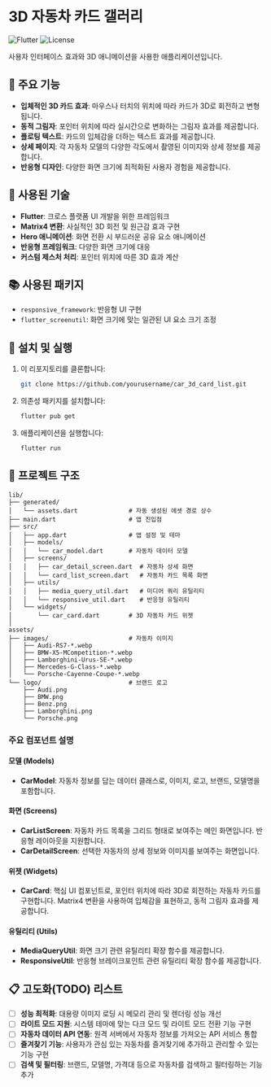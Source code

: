 # 3D 자동차 카드 갤러리

![Flutter](https://img.shields.io/badge/Flutter-3.7+-blue.svg)
![License](https://img.shields.io/badge/license-MIT-green.svg)

사용자 인터페이스 효과와 3D 애니메이션을 사용한 애플리케이션입니다.

## 📱 주요 기능

- **입체적인 3D 카드 효과**: 마우스나 터치의 위치에 따라 카드가 3D로 회전하고 변형됩니다.
- **동적 그림자**: 포인터 위치에 따라 실시간으로 변화하는 그림자 효과를 제공합니다.
- **플로팅 텍스트**: 카드의 입체감을 더하는 텍스트 효과를 제공합니다.
- **상세 페이지**: 각 자동차 모델의 다양한 각도에서 촬영된 이미지와 상세 정보를 제공합니다.
- **반응형 디자인**: 다양한 화면 크기에 최적화된 사용자 경험을 제공합니다.

## 🚀 사용된 기술

- **Flutter**: 크로스 플랫폼 UI 개발을 위한 프레임워크
- **Matrix4 변환**: 사실적인 3D 회전 및 원근감 효과 구현
- **Hero 애니메이션**: 화면 전환 시 부드러운 공유 요소 애니메이션
- **반응형 프레임워크**: 다양한 화면 크기에 대응
- **커스텀 제스처 처리**: 포인터 위치에 따른 3D 효과 계산

## 📚 사용된 패키지

- `responsive_framework`: 반응형 UI 구현
- `flutter_screenutil`: 화면 크기에 맞는 일관된 UI 요소 크기 조정

## 🔧 설치 및 실행

1. 이 리포지토리를 클론합니다:
   ```bash
   git clone https://github.com/yourusername/car_3d_card_list.git
   ```

2. 의존성 패키지를 설치합니다:
   ```bash
   flutter pub get
   ```

3. 애플리케이션을 실행합니다:
   ```bash
   flutter run
   ```

## 🧰 프로젝트 구조

```
lib/
├── generated/
│   └── assets.dart              # 자동 생성된 에셋 경로 상수
├── main.dart                    # 앱 진입점
├── src/
│   ├── app.dart                 # 앱 설정 및 테마
│   ├── models/
│   │   └── car_model.dart       # 자동차 데이터 모델
│   ├── screens/
│   │   ├── car_detail_screen.dart  # 자동차 상세 화면
│   │   └── card_list_screen.dart   # 자동차 카드 목록 화면
│   ├── utils/
│   │   ├── media_query_util.dart   # 미디어 쿼리 유틸리티
│   │   └── responsive_util.dart    # 반응형 유틸리티
│   └── widgets/
│       └── car_card.dart        # 3D 자동차 카드 위젯
│
assets/
├── images/                      # 자동차 이미지
│   ├── Audi-RS7-*.webp
│   ├── BMW-X5-MCompetition-*.webp
│   ├── Lamborghini-Urus-SE-*.webp
│   ├── Mercedes-G-Class-*.webp
│   └── Porsche-Cayenne-Coupe-*.webp
└── logo/                        # 브랜드 로고
    ├── Audi.png
    ├── BMW.png
    ├── Benz.png
    ├── Lamborghini.png
    └── Porsche.png
```

### 주요 컴포넌트 설명

#### 모델 (Models)
- **CarModel**: 자동차 정보를 담는 데이터 클래스로, 이미지, 로고, 브랜드, 모델명을 포함합니다.

#### 화면 (Screens)
- **CarListScreen**: 자동차 카드 목록을 그리드 형태로 보여주는 메인 화면입니다. 반응형 레이아웃을 지원합니다.
- **CarDetailScreen**: 선택한 자동차의 상세 정보와 이미지를 보여주는 화면입니다.

#### 위젯 (Widgets)
- **CarCard**: 핵심 UI 컴포넌트로, 포인터 위치에 따라 3D로 회전하는 자동차 카드를 구현합니다. Matrix4 변환을 사용하여 입체감을 표현하고, 동적 그림자 효과를 제공합니다.

#### 유틸리티 (Utils)
- **MediaQueryUtil**: 화면 크기 관련 유틸리티 확장 함수를 제공합니다.
- **ResponsiveUtil**: 반응형 브레이크포인트 관련 유틸리티 확장 함수를 제공합니다.

## 📋 고도화(TODO) 리스트

- [ ] **성능 최적화**: 대용량 이미지 로딩 시 메모리 관리 및 렌더링 성능 개선
- [ ] **라이트 모드 지원**: 시스템 테마에 맞는 다크 모드 및 라이트 모드 전환 기능 구현
- [ ] **자동차 데이터 API 연동**: 원격 서버에서 자동차 정보를 가져오는 API 서비스 통합
- [ ] **즐겨찾기 기능**: 사용자가 관심 있는 자동차를 즐겨찾기에 추가하고 관리할 수 있는 기능 구현
- [ ] **검색 및 필터링**: 브랜드, 모델명, 가격대 등으로 자동차를 검색하고 필터링하는 기능 추가
